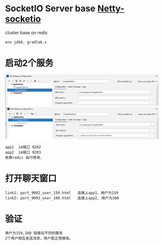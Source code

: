 SocketIO Server base [Netty-socketio](https://github.com/mrniko/netty-socketio)
===
cluster base on redis

```
env jdk8, gradle6.x

```

#  启动2个服务
![image-app01.png](doc/image-app01.png)
![image-app02.png](doc/image-app02.png)
```
app1  im端口 9202
app2  im端口 9203
依赖redis 自行修改.
```

#   打开聊天窗口

```
link1: port_9092_user_159.html   连接上app1，用户为159
link2: port_9093_user_160.html   连接上app2, 用户为160
```

#  验证
```
用户为159,160 链接在不同的服务
2个用户相互发送消息，用户能正常接收。
```

